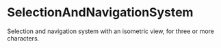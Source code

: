 # SelectionAndNavigationSystem
 Selection and navigation system with an isometric view, for three or more characters.
